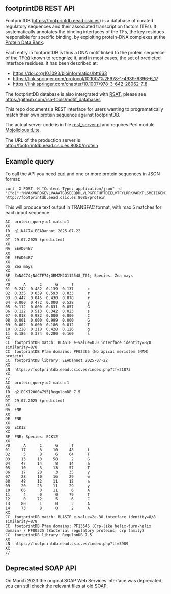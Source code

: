 
## footprintDB REST API

FootprintDB (https://footprintdb.eead.csic.es) is a database of curated regulatory sequences and their associated transcription factors (TFs).
It systematically annotates the binding interfaces of the TFs, the key residues responsible for specific binding, by exploiting protein-DNA 
complexes at the [Protein Data Bank](https://www.rcsb.org).

Each entry in footprintDB is thus a DNA motif linked to the protein sequence of the TF(s) known to recognize it, and in most cases, 
the set of predicted interface residues. It has been described at:
* https://doi.org/10.1093/bioinformatics/btt663
* https://link.springer.com/protocol/10.1007%2F978-1-4939-6396-6_17
* https://link.springer.com/chapter/10.1007/978-3-642-28062-7_8

The footprintDB database is also intergrated with [RSAT](rsat.eu), please see https://github.com/rsa-tools/motif_databases

This repo documents a REST interface for users wanting to programatically match their own protein sequence against footprintDB.

The actual server code is in file [rest_server.pl](./rest_server.pl) and requires Perl module 
[Mojolicious::Lite](https://metacpan.org/pod/Mojolicious::Lite).

The URL of the production server is http://footprintdb.eead.csic.es:8080/protein 

## Example query

To call the API you need [curl](https://curl.se) and one or more protein sequences in JSON format:

    curl -X POST -H "Content-Type: application/json" -d '{"q1":"MVAKVKRDGEVLVAAATGDSEEQDDLVLPGFRFHPTDEELVTFYLRRKVARKPLSMEIIKEMDIYKHDPWDLPKASTVGGEKEWYFFCLRGRKYRNSIRPNRVTGSGFWKATGIDRPIYPAAAGESVGLKKSLVYYRGSAGKGAKTDWMMHEFRLPPAASSPSTQEAVEVWTICRIFKRNIAYKKRQPAGSNAPPPPLAESSSNTGSFESGGGGDDGEYMNCLPVPVPATAAVVPRQQHRIGSMLNGGGVTASGSSFFREVGVHGQQFQGHWLNRFAAPEIERKPQLLGSSAMTIAFHQNDQTAATNECYKDGHWDEIARFMEVNDPTVLYDCRYA","q2":"IYNLSRRFAQRGFSPREFRLTMTRGDIGNYLGLTVETISRLLGRFQKSGMLAVKGKYITIEN"}' http://footprintdb.eead.csic.es:8080/protein

This will produce text output in TRANSFAC format, with max 5 matches for each input sequence:

    AC  protein_query:q1 match:1
    XX
    ID  q1|NAC74|EEADannot 2025-07-22
    XX
    DT  29.07.2025 (predicted)
    XX
    NA  EEAD0487
    XX
    DE  EEAD0487
    XX
    OS  Zea mays
    XX
    BF  ZmNAC74;NACTF74;GRMZM2G112548_T01; Species: Zea mays
    XX
    PO      A      C      G      T
    01  0.242  0.482  0.139  0.137      c
    02  0.335  0.039  0.593  0.033      r
    03  0.447  0.045  0.430  0.078      r
    04  0.000  0.472  0.000  0.528      y
    05  0.112  0.000  0.831  0.057      G
    06  0.122  0.513  0.342  0.023      s
    07  0.018  0.982  0.000  0.000      C
    08  0.001  0.000  0.999  0.000      G
    09  0.002  0.000  0.186  0.812      T
    10  0.228  0.218  0.428  0.126      g
    11  0.186  0.374  0.280  0.160      s
    XX
    CC  footprintDB match: BLASTP e-value=0.0 interface identity=8/8 similarity=8/8
    CC  footprintDB Pfam domains: PF02365 (No apical meristem (NAM) protein)
    CC  footprintDB library: EEADannot 2025-07-22
    XX
    LN  https://footprintdb.eead.csic.es/index.php?tf=21873
    XX
    //
    AC  protein_query:q2 match:1
    XX
    ID  q2|ECK120004795|RegulonDB 7.5
    XX
    DT  29.07.2025 (predicted)
    XX
    NA  FNR
    XX
    DE  FNR
    XX
    OS  ECK12
    XX
    BF  FNR; Species: ECK12
    XX
    PO      A      C      G      T
    01     17      8     10     48      t
    02      5      8      6     64      T
    03     13     10     58      2      G
    04     47     14      8     14      a
    05     10      3     13     57      T
    06     17     28      3     35      y
    07     28     10     16     29      w
    08     48     12     11     12      a
    09     20     23     11     29      y
    10     66      0     11      6      A
    11      4      0      0     79      T
    12      0     72      5      6      C
    13     80      1      0      2      A
    14     73      8      0      2      A
    XX
    CC  footprintDB match: BLASTP e-value=2e-38 interface identity=8/8 similarity=8/8
    CC  footprintDB Pfam domains: PF13545 (Crp-like helix-turn-helix domain) / PF00325 (Bacterial regulatory proteins, crp family)
    CC  footprintDB library: RegulonDB 7.5
    XX
    LN  https://footprintdb.eead.csic.es/index.php?tf=5989
    XX
    //


## Deprecated SOAP API

On March 2023 the original SOAP Web Services interface was deprecated, you can still check the relevant files at [old.SOAP](./old.SOAP).
